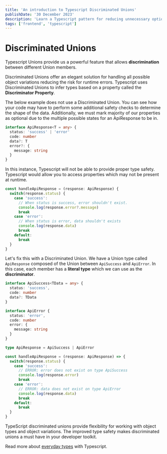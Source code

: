 ```yaml
---
title: 'An introduction to Typescript Discriminated Unions'
publishDate: '30 December 2023'
description: 'Learn a Typescript pattern for reducing unnecessary optional values and improving type safety.'
tags: ['frontend', 'typescript']
---
```



# Discriminated Unions

Typescript Unions provide us a powerful feature that allows __discrimination__ between different Union members.

Discriminated Unions offer an elegant solution for handling all possible object variations reducing the risk for runtime errors. Typescript uses Discriminated Unions to infer types based on a property called the __Discriminator Property__.

The below example does not use a Discriminated Union. You can see how your code may have to perform some additional safety checks to determine the shape of the data. Additionally, we must mark majority of our properties as optional due to the multiple possible states for an ApiResponse to be in.

```ts
interface ApiResponse<T = any> {
  status: 'success' | 'error'
  code: number
  data?: T
  error?: {
    message: string
  }
}
```

In this instance, Typescript will not be able to provide proper type safety. Typescript would allow you to access properties which may not be present at runtime.

```ts
const handleApiResponse = (response: ApiResponse) {
  switch(response.status) {
    case 'success':
      // When status is success, error shouldn't exist.
      console.log(response.error?.message)
      break
    case 'error':
      // When status is error, data shouldn't exists
      console.log(response.data)
      break
    default:
      break
  }
}
```

Let's fix this with a Discriminated Union. We have a Union type called `ApiResponse` composed of the Union between `ApiSuccess` and `ApiError`. In this case, each member has a __literal type__ which we can use as the __discriminator__.

```ts
interface ApiSuccess<TData = any> {
  status: 'success',
  code: number
  data?: TData
}

interface ApiError {
  status: 'error',
  code: number
  error: {
    message: string
  }
}

type ApiResponse = ApiSuccess | ApiError

const handleApiResponse = (response: ApiResponse) => {
  switch(response.status) {
    case 'success':
      // ERROR: error does not exist on type ApiSuccess
      console.log(response.error)
      break
    case 'error':
      // ERROR: data does not exist on type ApiError
      console.log(response.data)
      break
    default:
      break
  }
}
```
TypeScript discriminated unions provide flexibility for working with object types and object variations. The improved type safety makes discriminated unions a must have in your developer toolkit.

Read more about [everyday types](https://www.typescriptlang.org/docs/handbook/2/everyday-types.html#union-types) with Typescript.
